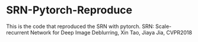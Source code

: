 # SRN-Pytorch-Reproduce

This is the code that reproduced the SRN with pytorch.
SRN: Scale-recurrent Network for Deep Image Deblurring, Xin Tao, Jiaya Jia, CVPR2018